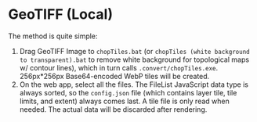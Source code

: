 # GeoTIFF (Local)

The method is quite simple:
1. Drag GeoTIFF Image to `chopTiles.bat` (or `chopTiles (white background to transparent).bat` to remove white background for topological maps w/ contour lines), which in turn calls `.convert/chopTiles.exe`. 256px*256px Base64-encoded WebP tiles will be created.
2. On the web app, select all the files. The FileList JavaScript data type is always sorted, so the `config.json` file (which contains layer tile, tile limits, and extent) always comes last. A tile file is only read when needed. The actual data will be discarded after rendering.